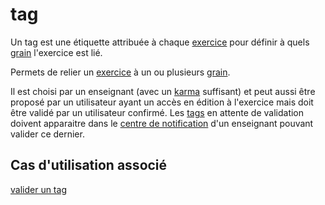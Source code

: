 # tag

Un tag est une étiquette attribuée à chaque [exercice](exercice.md) pour définir à quels [grain](grain.md) l'exercice est lié.

Permets de relier un [exercice](exercice.md) à un ou plusieurs [grain](grain.md).

Il est choisi par un enseignant (avec un [karma](karma.md) suffisant) et peut aussi être proposé par un utilisateur ayant un accès en édition à l'exercice mais doit être validé par un utilisateur confirmé.
Les [tags](tag.md) en attente de validation doivent apparaitre dans le [centre de notification](centredenotification.md) d'un enseignant pouvant valider ce dernier.

## Cas d'utilisation associé

[valider un tag](../casutilisation/enseignant/validation.md)

<!--- 
Author : Hugo 
Validator : Jordan
-->
